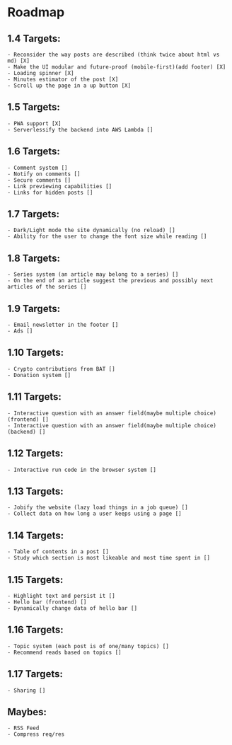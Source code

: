 # Roadmap

## 1.4 Targets: 
    - Reconsider the way posts are described (think twice about html vs md) [X]
    - Make the UI modular and future-proof (mobile-first)(add footer) [X]
    - Loading spinner [X]
    - Minutes estimator of the post [X]
    - Scroll up the page in a up button [X]

## 1.5 Targets:
    - PWA support [X]
    - Serverlessify the backend into AWS Lambda []

## 1.6 Targets:
    - Comment system []
    - Notify on comments []
    - Secure comments []
    - Link previewing capabilities []
    - Links for hidden posts []

## 1.7 Targets:
    - Dark/Light mode the site dynamically (no reload) []
    - Ability for the user to change the font size while reading []

## 1.8 Targets: 
    - Series system (an article may belong to a series) []
    - On the end of an article suggest the previous and possibly next articles of the series []

## 1.9 Targets:
    - Email newsletter in the footer []
    - Ads []

## 1.10 Targets:
    - Crypto contributions from BAT []
    - Donation system []

## 1.11 Targets:
    - Interactive question with an answer field(maybe multiple choice) (frontend) []
    - Interactive question with an answer field(maybe multiple choice) (backend) []

## 1.12 Targets:
    - Interactive run code in the browser system []

## 1.13 Targets:
    - Jobify the website (lazy load things in a job queue) []
    - Collect data on how long a user keeps using a page []

## 1.14 Targets:
    - Table of contents in a post []
    - Study which section is most likeable and most time spent in []

## 1.15 Targets:
    - Highlight text and persist it []
    - Hello bar (frontend) []
    - Dynamically change data of hello bar []

## 1.16 Targets:
    - Topic system (each post is of one/many topics) []
    - Recommend reads based on topics []

## 1.17 Targets:
    - Sharing []

## Maybes:
    - RSS Feed
    - Compress req/res